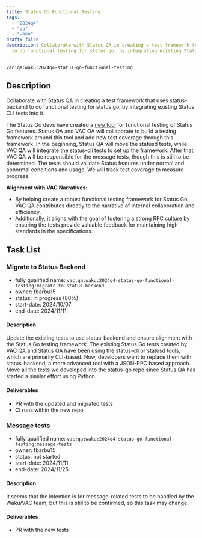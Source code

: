 ```yaml
---
title: Status Go Functional Testing
tags:
  - "2024q4"
  - "qa"
  - "waku"  
draft: false  
description: Collaborate with Status QA in creating a test framework that uses status-backend
  to do functional testing for status go, by integrating existing Status CLI tests into it.
---
```


`vac:qa:waku:2024q4-status-go-functional-testing`

## Description
Collaborate with Status QA in creating a test framework that uses status-backend
to do functional testing for status go,
by integrating existing Status CLI tests into it.

The Status Go devs have created a [new tool](https://github.com/status-im/status-go/pull/5847)
for functional testing of Status Go features.
Status QA and VAC QA will collaborate to build a testing framework around this tool
and add new test coverage through this framework.
In the beginning, Status QA will move the statusd tests,
while VAC QA will integrate the status-cli tests to set up the framework.
After that, VAC QA will be responsible for the message tests,
though this is still to be determined.
The tests should validate Status features under normal and abnormal conditions and usage.
We will track test coverage to measure progress.

**Alignment with VAC Narratives:**
- By helping create a robust functional testing framework for Status Go,
  VAC QA contributes directly to the narrative of internal collaboration and efficiency.
- Additionally, it aligns with the goal of fostering a strong RFC culture
  by ensuring the tests provide valuable feedback for maintaining high standards in the specifications.

## Task List

### Migrate to Status Backend

* fully qualified name: `vac:qa:waku:2024q4-status-go-functional-testing:migrate-to-status-backend`
* owner: fbarbu15
* status: in progress (80%)
* start-date: 2024/10/07
* end-date: 2024/11/11

#### Description
Update the existing tests to use status-backend and ensure alignment
with the Status Go testing framework.
The existing Status Go tests created by VAC QA and Status QA
have been using the status-cli or statusd tools, which are primarily CLI-based.
Now, developers want to replace them with status-backend,
a more advanced tool with a JSON-RPC based approach.
Move all the tests we developed into the status-go repo
since Status QA has started a similar effort using Python.

#### Deliverables
* PR with the updated and migrated tests
* CI runs within the new repo

### Message tests

* fully qualified name: `vac:qa:waku:2024q4-status-go-functional-testing:message-tests`
* owner: fbarbu15
* status: not started
* start-date: 2024/11/11
* end-date: 2024/11/25

#### Description
It seems that the intention is for message-related tests to be handled
by the Waku/VAC team, but this is still to be confirmed, so this task may change.

#### Deliverables
* PR with the new tests

